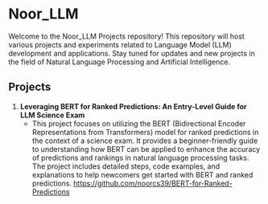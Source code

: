 # Noor_LLM

Welcome to the Noor_LLM Projects repository! This repository will host various projects and experiments related to Language Model (LLM) development and applications. Stay tuned for updates and new projects in the field of Natural Language Processing and Artificial Intelligence.

## Projects

1. **Leveraging BERT for Ranked Predictions: An Entry-Level Guide for LLM Science Exam**
    - This project focuses on utilizing the BERT (Bidirectional Encoder Representations from Transformers) model for ranked predictions in the context of a science exam. It provides a beginner-friendly guide to understanding how BERT can be applied to enhance the accuracy of predictions and rankings in natural language processing tasks. The project includes detailed steps, code examples, and explanations to help newcomers get started with BERT and ranked predictions.
https://github.com/noorcs39/BERT-for-Ranked-Predictions
